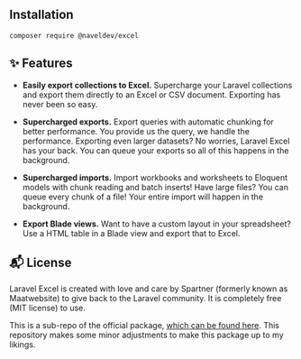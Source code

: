 ## Installation

```
composer require @naveldev/excel
```

## ✨ Features

- **Easily export collections to Excel.** Supercharge your Laravel collections and export them directly to an Excel or CSV document. Exporting has never been so easy.

- **Supercharged exports.** Export queries with automatic chunking for better performance. You provide us the query, we handle the performance. Exporting even larger datasets? No worries, Laravel Excel has your back. You can queue your exports so all of this happens in the background.

- **Supercharged imports.** Import workbooks and worksheets to Eloquent models with chunk reading and batch inserts! Have large files? You can queue every chunk of a file! Your entire import will happen in the background.

- **Export Blade views.** Want to have a custom layout in your spreadsheet? Use a HTML table in a Blade view and export that to Excel.

## :mailbox_with_mail: License

Laravel Excel is created with love and care by Spartner (formerly known as Maatwebsite) to give back to the Laravel community. It is completely free (MIT license) to use.

This is a sub-repo of the official package, [which can be found here](https://github.com/maatwebsite/Laravel-Excel). This repository makes some minor adjustments to make this package up to my likings.

